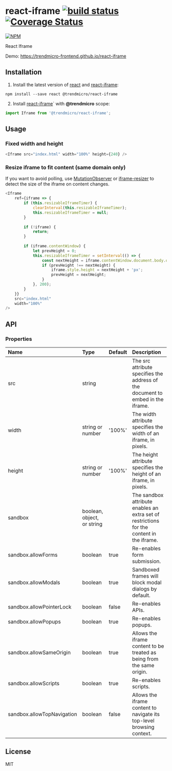 # react-iframe [![build status](https://travis-ci.org/trendmicro-frontend/react-iframe.svg?branch=master)](https://travis-ci.org/trendmicro-frontend/react-iframe) [![Coverage Status](https://coveralls.io/repos/github/trendmicro-frontend/react-iframe/badge.svg?branch=master)](https://coveralls.io/github/trendmicro-frontend/react-iframe?branch=master)

[![NPM](https://nodei.co/npm/@trendmicro/react-iframe.png?downloads=true&stars=true)](https://nodei.co/npm/@trendmicro/react-iframe/)

React Iframe

Demo: https://trendmicro-frontend.github.io/react-iframe

## Installation

1. Install the latest version of [react](https://github.com/facebook/react) and [react-iframe](https://github.com/trendmicro-frontend/react-iframe):

  ```
  npm install --save react @trendmicro/react-iframe
  ```

2. Install [react-iframe](https://github.com/trendmicro-frontend/react-iframe)` with <b>@trendmicro</b> scope:

  ```js
  import Iframe from '@trendmicro/react-iframe';
  ```

## Usage

### Fixed width and height

```js
<Iframe src="index.html" width="100%" height={240} />
```

### Resize iframe to fit content (same domain only)

If you want to avoid polling, use [MutationObserver](https://developer.mozilla.org/en-US/docs/Web/API/MutationObserver) or [iframe-resizer](https://github.com/davidjbradshaw/iframe-resizer) to detect the size of the iframe on content changes.

```js
<Iframe
    ref={iframe => {
        if (this.resizableIframeTimer) {
            clearInterval(this.resizableIframeTimer);
            this.resizableIframeTimer = null;
        }
        
        if (!iframe) {
            return;
        }
        
        if (iframe.contentWindow) {
            let prevHeight = 0;
            this.resizableIframeTimer = setInterval(() => {
                const nextHeight = iframe.contentWindow.document.body.offsetHeight;
                if (prevHeight !== nextHeight) {
                    iframe.style.height = nextHeight + 'px';
                    prevHeight = nextHeight;
                }
            }, 200);
        }
    }}
    src="index.html"
    width="100%"
/>
```

## API

### Properties

Name | Type | Default | Description 
:--- | :--- | :------ | :----------
src | string | | The src attribute specifies the address of the document to embed in the iframe.
width | string or number | '100%' | The width attribute specifies the width of an iframe, in pixels.
height | string or number | '100%' | The height attribute specifies the height of an iframe, in pixels.
sandbox | boolean, object, or string |  | The sandbox attribute enables an extra set of restrictions for the content in the iframe.
sandbox.allowForms | boolean | true | Re-enables form submission.
sandbox.allowModals | boolean | true | Sandboxed frames will block modal dialogs by default.
sandbox.allowPointerLock | boolean | false | Re-enables APIs.
sandbox.allowPopups | boolean | true | Re-enables popups.
sandbox.allowSameOrigin | boolean | true | Allows the iframe content to be treated as being from the same origin.
sandbox.allowScripts | boolean | true | Re-enables scripts.
sandbox.allowTopNavigation | boolean | false | Allows the iframe content to navigate its top-level browsing context.

## License

MIT

